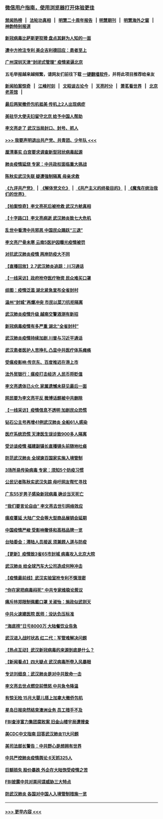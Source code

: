 ### [微信用户指南，使用浏览器打开体验更佳](https://github.com/gfw-breaker/banned-news1/blob/master/indexes/wechat-guide.md?t=0)
#### [禁闻热榜](热点新闻.md?t=0)  &nbsp;&nbsp;|&nbsp;&nbsp; [法轮功真相](https://github.com/gfw-breaker/truth/blob/master/README.md?t=0) &nbsp;&nbsp;|&nbsp;&nbsp; [明慧二十周年报告](https://github.com/gfw-breaker/mh-reports/blob/master/README.md?t=0) &nbsp;&nbsp;|&nbsp;&nbsp;[明慧期刊](https://github.com/gfw-breaker/mh-qikan) &nbsp;&nbsp;|&nbsp;&nbsp; [明慧海外之窗](https://github.com/gfw-breaker/mh-news/blob/master/README.md?t=0) &nbsp;&nbsp;|&nbsp;&nbsp; [神韵特别报道](https://github.com/gfw-breaker/mh-news/blob/master/shenyun.md?t=0)
#### [新冠病毒比萨斯更狡猾 盘点其鲜为人知的一面](../pages/nsc413/n11851114.md?t=02080211) 
#### [遭中方抢注专利 美企吉利德回应：患者至上](../pages/nsc413/n11852037.md?t=02080211) 
#### [广州深圳天津“封闭式管理” 疫情紧逼北京](../pages/nsc413/n11852246.md?t=02080211) 
#### 五毛举报越来越频繁，请网友们前往下载 [一键翻墙软件](https://github.com/gfw-breaker/ssr-accounts)，并将此项目推荐给亲友
#### [新闻拍案惊奇](https://github.com/gfw-breaker/banned-news1/blob/master/pages/link4.md) &nbsp;&nbsp;|&nbsp;&nbsp; [江峰时刻](https://github.com/gfw-breaker/banned-news1/blob/master/pages/link4.md) &nbsp;&nbsp;|&nbsp;&nbsp; [文昭谈古论今](https://github.com/gfw-breaker/banned-news1/blob/master/pages/link4.md) &nbsp;&nbsp;|&nbsp;&nbsp; [天亮时分](https://github.com/gfw-breaker/banned-news1/blob/master/pages/link4.md) &nbsp;&nbsp;|&nbsp;&nbsp; [萧茗看世界](https://github.com/gfw-breaker/banned-news1/blob/master/pages/link4.md) &nbsp;&nbsp;|&nbsp;&nbsp; [北京老茶馆](https://github.com/gfw-breaker/banned-news1/blob/master/pages/link4.md) &nbsp;&nbsp;|&nbsp;&nbsp; 
#### [最后两架撤侨包机抵美 传机上2人出现病症](../pages/nsc413/n11852173.md?t=02080211) 
#### [美驻华大使夫妇留守北京 给予中国人帮助](../pages/nsc413/n11852165.md?t=02080211) 
#### [李文亮走了 武汉当局封口、封号、抓人](../pages/nsc413/n11852108.md?t=02080211) 
#### [>>> 我要声明退出共产党、共青团、少年队 <<<](https://github.com/begood0513/goodnews/blob/master/quit/letter.md) 
#### [厘清事实 白宫要求调查新型冠状病毒起源](../pages/nsc413/n11852106.md?t=02080211) 
#### [肺炎疫情延烧 专家：中共政权面临重大挑战](../pages/nsc413/n11851884.md?t=02080211) 
#### [陈秋实武汉失联 疑遭强制隔离 母亲求救](../pages/nsc413/n11851944.md?t=02080211) 
#### [《九评共产党》](https://github.com/begood0513/9ping.md/blob/master/README.md) &nbsp;|&nbsp; [《解体党文化》](../../../../jtdwh.md/blob/master/README.md)  &nbsp;|&nbsp; [《共产主义的终极目的》](../../../../gczydzjmd.md/blob/master/README.md) &nbsp;|&nbsp; [《魔鬼在统治我们的世界》](../../../../mgztzwmdsj.md/blob/master/README.md) 
#### [【拍案惊奇】李文亮死后被抢救 武汉方舱真相](../pages/nsc413/n11851958.md?t=02080211) 
#### [【十字路口】李文亮病逝 武汉肺炎致七大危机](../pages/nsc413/n11850690.md?t=02080211) 
#### [乱世中看清中共邪恶 中国民众踊跃“三退”](../pages/nsc413/n11835515.md?t=02080211) 
#### [李文亮尸骨未寒 云南5医护因曝光疫情被罚](../pages/nsc413/n11851761.md?t=02080211) 
#### [对抗武汉肺炎疫情 两岸防疫大不同](../pages/nsc413/n11846318.md?t=02080211) 
#### [【直播回放】2.7武汉肺炎追踪：川习通话](../pages/nsc413/n11851802.md?t=02080211) 
#### [【一线采访】政府抢夺医疗物资 民众难买口罩](../pages/nsc413/n11851017.md?t=02080211) 
#### [组图：疫情泛滥 湖北紧急宣布全省封村](../pages/nsc413/n11851563.md?t=02080211) 
#### [温州“封城”再爆冲突 市民以菜刀抗拒隔离](../pages/nsc413/n11851538.md?t=02080211) 
#### [武汉肺炎疫情升级 越南交警酒测有新招](../pages/nsc413/n11851632.md?t=02080211) 
#### [新冠病毒疫情有多严重 湖北“全省封村”](../pages/nsc413/n11851296.md?t=02080211) 
#### [武汉肺炎疫情持续加剧 川普与习近平通话](../pages/nsc413/n11851613.md?t=02080211) 
#### [武汉患者医护人苦挣扎 凸显中共医疗体系瘫痪](../pages/nsc413/n11850083.md?t=02080211) 
#### [受瘟疫影响 传京东、百度推迟在港上市](../pages/nsc413/n11851409.md?t=02080211) 
#### [法外贸银行：瘟疫打击经济 人民币将贬值](../pages/nsc413/n11850538.md?t=02080211) 
#### [李文亮遗体已火化 家属遗憾未获见最后一面](../pages/nsc413/n11851128.md?t=02080211) 
#### [网民要为李文亮平反 微博话题被中共删除](../pages/nsc413/n11851177.md?t=02080211) 
#### [【一线采访】疫情信息不透明 加剧民众恐慌](../pages/nsc413/n11850699.md?t=02080211) 
#### [钻石公主号再增41例武汉肺炎 全船61人感染](../pages/nsc413/n11850401.md?t=02080211) 
#### [医疗系统恐慌 天津医生误诊致900多人隔离](../pages/nsc413/n11850609.md?t=02080211) 
#### [受访谈疫情 福建副镇长直播镜头前随地吐痰](../pages/nsc413/n11850758.md?t=02080211) 
#### [防范武汉肺炎 全球逾百国家实施入境管制](../pages/nsc413/n11850557.md?t=02080211) 
#### [3场所易传染病毒 专家：须知5个防疫习惯](../pages/nsc413/n11849662.md?t=02080211) 
#### [公民记者陈秋实武汉失踪 母吁网友帮忙寻找](../pages/nsc413/n11850638.md?t=02080211) 
#### [广东55岁男子感染新冠病毒 确诊当天死亡](../pages/nsc413/n11850590.md?t=02080211) 
#### [“我们要言论自由” 李文亮去世引网络效应](../pages/nsc413/n11850484.md?t=02080211) 
#### [瘟疫蔓延 大陆广交会等大型商品展销会延期](../pages/nsc413/n11850521.md?t=02080211) 
#### [中国疫情严峻 受影响奢侈和高档品牌一览](../pages/nsc413/n11850319.md?t=02080211) 
#### [台陆委会：滞陆人员接返 须兼顾人道与防疫](../pages/nsc413/n11850414.md?t=02080211) 
#### [【更新】疫情致3省65市封城 病毒攻入北京大院](../pages/nsc413/n11801312.md?t=02080211) 
#### [武汉肺炎 给全球汽车大公司造成何种冲击](../pages/nsc413/n11850056.md?t=02080211) 
#### [【疫情最前线】武汉实验室抢专利不慎泄密](../pages/nsc413/n11850310.md?t=02080211) 
#### [“你在家把病毒闷死” 中共专家维稳论惹议](../pages/nsc413/n11850048.md?t=02080211) 
#### [痛斥林郑限制佩戴口罩 关淑怡：施政似武则天](../pages/nsc413/n11849645.md?t=02080211) 
#### [中共火速建医院 医师：没达负压标准](../pages/nsc413/n11848938.md?t=02080211) 
#### [“海底捞”日亏8000万 大陆餐饮业告急](../pages/nsc413/n11850010.md?t=02080211) 
#### [武汉进入战时状态 红二代：军管难解决问题](../pages/nsc413/n11849976.md?t=02080211) 
#### [【热点互动】武汉新冠病毒的来源到底是什么？](../pages/nsc413/n11849749.md?t=02080211) 
#### [【新闻看点】四大疑点 武汉病毒所卷入风暴眼](../pages/nsc413/n11849608.md?t=02080211) 
#### [专访刘细良：武汉肺炎是对中共致命一击](../pages/nsc413/n11849934.md?t=02080211) 
#### [李文亮去世点燃空前愤怒 中共急令降温](../pages/nsc413/n11849864.md?t=02080211) 
#### [有惊无险 15月大婴儿搭上加拿大撤侨包机](../pages/nsc413/n11849698.md?t=02080211) 
#### [星岛日报突然结束澳洲业务 员工措手不及](../pages/nsc413/n11849722.md?t=02080211) 
#### [FBI查涉富力集团腐败案 旧金山楼宇局遭搜查](../pages/nsc413/n11848419.md?t=02080211) 
#### [美CDC中文指南 回答武汉肺炎11大问题](../pages/nsc413/n11849703.md?t=02080211) 
#### [美司法部长警告：中共野心是想拥有世界](../pages/nsc413/n11849769.md?t=02080211) 
#### [中共严控肺炎疫情舆论 6天抓325人](../pages/nsc413/n11849529.md?t=02080211) 
#### [巨额损失 股价暴跌 外企在大陆饱受疫情之苦](../pages/nsc413/n11849651.md?t=02080211) 
#### [FBI披露中共对美间谍威胁三大特点](../pages/nsc413/n11849700.md?t=02080211) 
#### [防武汉肺炎 各国对中国人入境管制措施一览](../pages/nsc413/n11838726.md?t=02080211) 

----
#### [ >>> 更早内容 <<< ](../indexes/nsc413-earlier.md)
